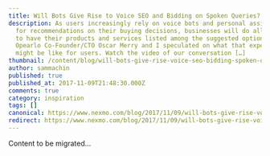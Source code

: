 ```yaml
---
title: Will Bots Give Rise to Voice SEO and Bidding on Spoken Queries?
description: As users increasingly rely on voice bots and personal assistants
  for recommendations on their buying decisions, businesses will do all they can
  to have their products and services listed among the suggested options.
  Opearlo Co-Founder/CTO Oscar Merry and I speculated on what that experience
  might be like for users. Watch the video of our conversation […]
thumbnail: /content/blog/will-bots-give-rise-voice-seo-bidding-spoken-queries/Bots-Clip11_800x300.jpg
author: sammachin
published: true
published_at: 2017-11-09T21:48:30.000Z
comments: true
category: inspiration
tags: []
canonical: https://www.nexmo.com/blog/2017/11/09/will-bots-give-rise-voice-seo-bidding-spoken-queries
redirect: https://www.nexmo.com/blog/2017/11/09/will-bots-give-rise-voice-seo-bidding-spoken-queries
---
```


Content to be migrated...

